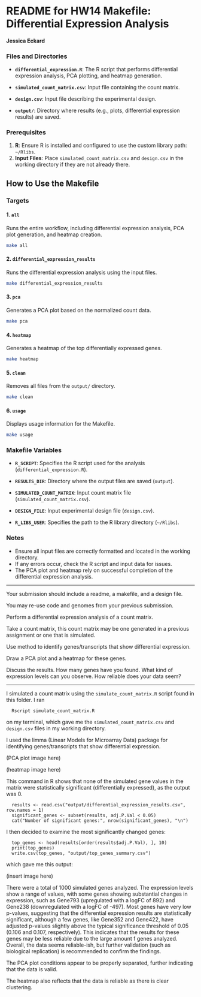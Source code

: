 # README for HW14 Makefile: Differential Expression Analysis

#### Jessica Eckard


### Files and Directories
- **`differential_expression.R`**: The R script that performs differential expression analysis, PCA plotting, and heatmap generation.

- **`simulated_count_matrix.csv`**: Input file containing the count matrix.

- **`design.csv`**: Input file describing the experimental design.

- **`output/`**: Directory where results (e.g., plots, differential expression results) are saved.

### Prerequisites

1. **R**: Ensure R is installed and configured to use the custom library path: `~/Rlibs`.
3. **Input Files**: Place `simulated_count_matrix.csv` and `design.csv` in the working directory if they are not already there.

## How to Use the Makefile

### Targets

#### 1. **`all`**
Runs the entire workflow, including differential expression analysis, PCA plot generation, and heatmap creation.
```bash
make all
```

#### 2. **`differential_expression_results`**
Runs the differential expression analysis using the input files.
```bash
make differential_expression_results
```


#### 3. **`pca`**
Generates a PCA plot based on the normalized count data.
```bash
make pca
```


#### 4. **`heatmap`**
Generates a heatmap of the top differentially expressed genes.
```bash
make heatmap
```


#### 5. **`clean`**
Removes all files from the `output/` directory.
```bash
make clean
```

#### 6. **`usage`**
Displays usage information for the Makefile.
```bash
make usage
```

### Makefile Variables
- **`R_SCRIPT`**: Specifies the R script used for the analysis (`differential_expression.R`).

- **`RESULTS_DIR`**: Directory where the output files are saved (`output`).

- **`SIMULATED_COUNT_MATRIX`**: Input count matrix file (`simulated_count_matrix.csv`).

- **`DESIGN_FILE`**: Input experimental design file (`design.csv`).

- **`R_LIBS_USER`**: Specifies the path to the R library directory (`~/Rlibs`).


### Notes
- Ensure all input files are correctly formatted and located in the working directory.
- If any errors occur, check the R script and input data for issues.
- The PCA plot and heatmap rely on successful completion of the differential expression analysis.

-------

Your submission should include a readme, a makefile, and a design file.

You may re-use code and genomes from your previous submission.

Perform a differential expression analysis of a count matrix.

Take a count matrix, this count matrix may be one generated in a previous assignment or one that is simulated.

Use method to identify genes/transcripts that show differential expression.

Draw a PCA plot and a heatmap for these genes.

Discuss the results. How many genes have you found. What kind of expression levels can you observe. How reliable does your data seem?

------

I simulated a count matrix using the `simulate_count_matrix.R` script found in this folder. I ran

      Rscript simulate_count_matrix.R

on my terminal, which gave me the `simulated_count_matrix.csv` and `design.csv` files in my working directory.

I used the limma (Linear Models for Microarray Data) package for identifying genes/transcripts that show differential expression.

(PCA plot image here)

(heatmap image here)

This command in R shows that none of the simulated gene values in the matrix were statistically significant (differentially expressed), as the output was 0.

      results <- read.csv("output/differential_expression_results.csv", row.names = 1)
      significant_genes <- subset(results, adj.P.Val < 0.05)
      cat("Number of significant genes:", nrow(significant_genes), "\n")

I then decided to examine the most significantly changed genes:

      top_genes <- head(results[order(results$adj.P.Val), ], 10)
      print(top_genes)
      write.csv(top_genes, "output/top_genes_summary.csv")

which gave me this output:

(insert image here)

There were a total of 1000 simulated genes analyzed. The expression levels show a range of values, with some genes showing substantial changes in expression, such as Gene793 (upregulated with a logFC of 892) and Gene238 (downregulated with a logFC of -497). Most genes have very low p-values, suggesting that the differential expression results are statistically significant, although a few genes, like Gene352 and Gene422, have adjusted p-values slightly above the typical significance threshold of 0.05 (0.106 and 0.107, respectively). This indicates that the results for these genes may be less reliable due to the large amount f genes analyzed. Overall, the data seems reliable-ish, but further validation (such as biological replication) is recommended to confirm the findings.

The PCA plot conditions appear to be properly separated, further indicating that the data is valid.

The heatmap also reflects that the data is reliable as there is clear clustering. 